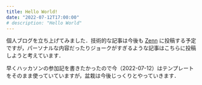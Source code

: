 ```yaml
---
title: Hello World!
date: "2022-07-12T17:00:00"
# description: "Hello World"
---
```


個人ブログを立ち上げてみました．技術的な記事は今後も [Zenn](https://zenn.dev/arjef) に投稿する予定ですが，パーソナルな内容だったりジョークがすぎるような記事はこちらに投稿しようと考えています．

早くハッカソンの参加記を書きたかったので今（2022-07-12）はテンプレートをそのまま使っていていますが，盆栽は今後じっくりとやっていきます．

<!-- truncate -->
